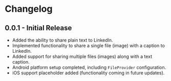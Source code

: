 # Changelog

## 0.0.1 - Initial Release

* Added the ability to share plain text to LinkedIn.
* Implemented functionality to share a single file (image) with a caption to LinkedIn.
* Added support for sharing multiple files (images) along with a text caption.
* Android platform setup completed, including `FileProvider` configuration.
* iOS support placeholder added (functionality coming in future updates).
